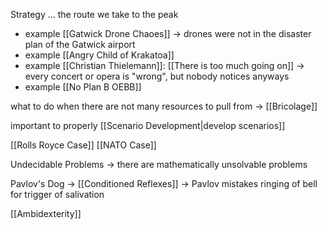 Strategy ... the route we take to the peak

- example [[Gatwick Drone Chaoes]]
	-> drones were not in the disaster plan of the Gatwick airport
- example [[Angry Child of Krakatoa]]
- example [[Christian Thielemann]]: [[There is too much going on]]
	-> every concert or opera is "wrong", but nobody notices anyways
- example [[No Plan B OEBB]]

what to do when there are not many resources to pull from -> [[Bricolage]]

important to properly [[Scenario Development|develop scenarios]]

[[Rolls Royce Case]]
[[NATO Case]]

Undecidable Problems -> there are mathematically unsolvable problems

Pavlov's Dog -> [[Conditioned Reflexes]]
	-> Pavlov mistakes ringing of bell for trigger of salivation

[[Ambidexterity]]

